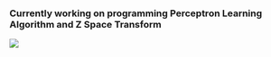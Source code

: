 ### Currently working on programming Perceptron Learning Algorithm and Z Space Transform

![](https://i.imgur.com/IWGBiPe.gif)


